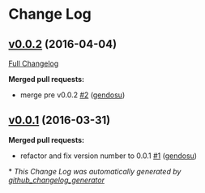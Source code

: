 # Change Log

## [v0.0.2](https://github.com/gendosu/log_oneline_formatter/tree/v0.0.2) (2016-04-04)
[Full Changelog](https://github.com/gendosu/log_oneline_formatter/compare/v0.0.1...v0.0.2)

**Merged pull requests:**

- merge pre v0.0.2 [\#2](https://github.com/gendosu/log_oneline_formatter/pull/2) ([gendosu](https://github.com/gendosu))

## [v0.0.1](https://github.com/gendosu/log_oneline_formatter/tree/v0.0.1) (2016-03-31)
**Merged pull requests:**

- refactor and fix version number to 0.0.1 [\#1](https://github.com/gendosu/log_oneline_formatter/pull/1) ([gendosu](https://github.com/gendosu))



\* *This Change Log was automatically generated by [github_changelog_generator](https://github.com/skywinder/Github-Changelog-Generator)*
